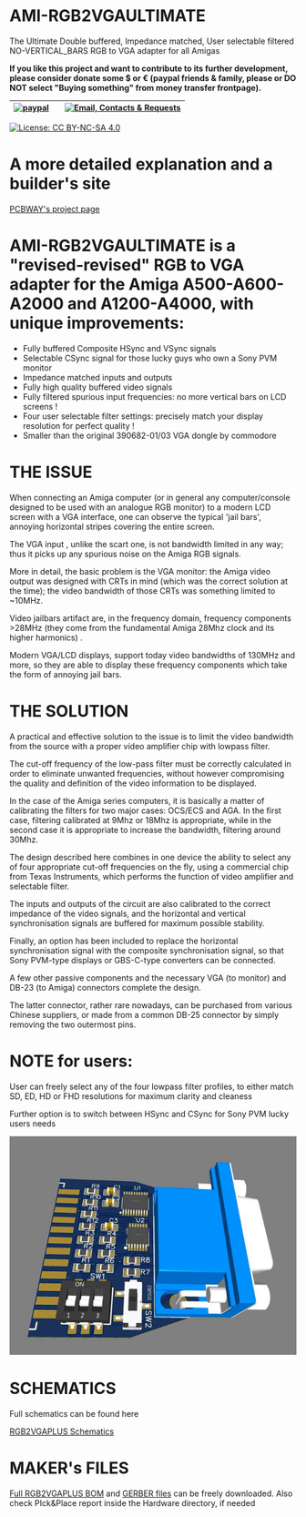 # AMI-RGB2VGAULTIMATE
The Ultimate Double buffered, Impedance matched, User selectable filtered NO-VERTICAL_BARS RGB to VGA adapter for all Amigas


**If you like this project and want to contribute to its further development, please consider donate some $ or € (paypal friends & family, please or DO NOT select "Buying something" from money transfer frontpage).** 

| [![paypal](https://www.paypalobjects.com/en_US/i/btn/btn_donateCC_LG.gif)](https://paypal.me/mrkbrr)||[![Email, Contacts & Requests](https://github.com/EmberHeavyIndustries/Depot/blob/master/Pics/EmailSticker.jpg?raw=true)](mailto:EmberHEavyIndustries@gmail.com)|
| ------------------------------ | ---------------------------------------------- | --------------------------- |


[![License: CC BY-NC-SA 4.0](https://img.shields.io/badge/License-CC%20BY--NC--SA%204.0-lightgrey.svg)](https://creativecommons.org/licenses/by-nc-sa/4.0/)

# A more detailed explanation and a builder's site 
[PCBWAY's project page](https://www.pcbway.com/project/shareproject/AMIRGB2VGA_ULTIMATE_6bd4d0e4.html)

# AMI-RGB2VGAULTIMATE is a **"revised-revised" RGB to VGA adapter** for the Amiga A500-A600-A2000 and A1200-A4000, with unique improvements:

- Fully buffered Composite HSync and VSync signals
- Selectable CSync signal for those lucky guys who own a Sony PVM monitor
- Impedance matched inputs and outputs
- Fully high quality buffered video signals
- Fully filtered spurious input frequencies: no more vertical bars on LCD screens !
- Four user selectable filter settings: precisely match your display resolution for perfect quality !
- Smaller than the original 390682-01/03 VGA dongle by commodore

# THE ISSUE

When connecting an Amiga computer (or in general any computer/console designed to be used with an analogue RGB monitor) to a modern LCD screen with a VGA interface, one can observe the typical 'jail bars', annoying horizontal stripes covering the entire screen.

The VGA input , unlike the scart one, is not bandwidth limited in any way; thus it picks up any spurious noise on the Amiga RGB signals.

More in detail, the basic problem is the VGA monitor: the Amiga video output was designed with CRTs in mind (which was the correct solution at the time); the video bandwidth of those CRTs was something limited to ~10MHz.

Video jailbars artifact are, in the frequency domain, frequency components >28MHz (they come from the fundamental Amiga 28Mhz clock and its higher harmonics) .

Modern VGA/LCD displays, support today video bandwidths of 130MHz and more, so they are able to display these frequency components which take the form of annoying jail bars.

# THE SOLUTION

A practical and effective solution to the issue is to limit the video bandwidth from the source with a proper video amplifier chip with lowpass filter.

The cut-off frequency of the low-pass filter must be correctly calculated in order to eliminate unwanted frequencies, without however compromising the quality and definition of the video information to be displayed.

In the case of the Amiga series computers, it is basically a matter of calibrating the filters for two major cases: OCS/ECS and AGA.
In the first case, filtering calibrated at 9Mhz or 18Mhz is appropriate, while in the second case it is appropriate to increase the bandwidth, filtering around 30Mhz.

The design described here combines in one device the ability to select any of four appropriate cut-off frequencies on the fly, using a commercial chip from Texas Instruments, which performs the function of video amplifier and selectable filter.

The inputs and outputs of the circuit are also calibrated to the correct impedance of the video signals, and the horizontal and vertical synchronisation signals are buffered for maximum possible stability.

Finally, an option has been included to replace the horizontal synchronisation signal with the composite synchronisation signal, so that Sony PVM-type displays or GBS-C-type converters can be connected.

A few other passive components and the necessary VGA (to monitor) and DB-23 (to Amiga) connectors complete the design.

The latter connector, rather rare nowadays, can be purchased from various Chinese suppliers, or made from a common DB-25 connector by simply removing the two outermost pins.

# NOTE for users:

User can freely select any of the four lowpass filter profiles, to either match SD, ED, HD or FHD resolutions for maximum clarity and cleaness

Further option is to switch between HSync and CSync for Sony PVM lucky users needs

![Image of RGB2VGA2-01](https://github.com/EmberHeavyIndustries/AMI-RGB2VGAULTIMATE/blob/main/Docs/RGB2VGAULTIMATE.jpg)

# SCHEMATICS

Full schematics can be found here

[RGB2VGAPLUS Schematics](https://github.com/EmberHeavyIndustries/AMI-RGB2VGAULTIMATE/blob/main/Hardware/Schematic_RGB2VGA_V3_2023-11-02.pdf)

# MAKER's FILES

[Full RGB2VGAPLUS BOM](https://github.com/EmberHeavyIndustries/AMI-RGB2VGAULTIMATE/blob/main/Hardware/BOM_PCB_RGB2VGA_V3_2023-11-02.csv) and [GERBER files](https://github.com/EmberHeavyIndustries/AMI-RGB2VGAULTIMATE/blob/main/Hardware/Gerber_PCB_RGB2VGA_V3.zip) can be freely downloaded.
Also check PIck&Place report inside the Hardware directory, if needed


